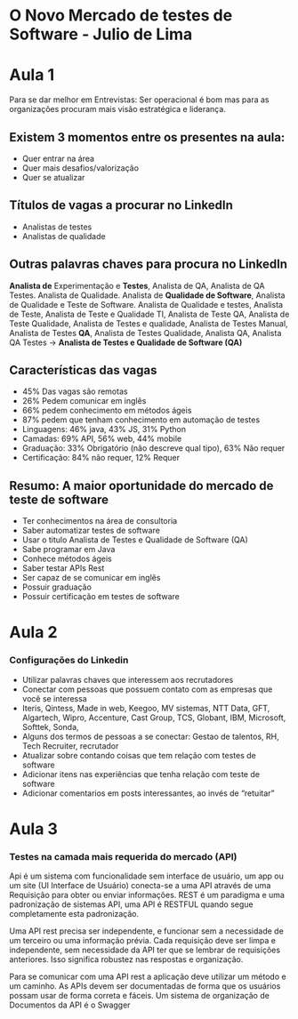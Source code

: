 # O Novo Mercado de testes de Software - Julio de Lima

# Aula 1
Para se dar melhor em Entrevistas:
Ser operacional é bom mas para as organizações procuram mais visão estratégica e liderança.

## Existem 3 momentos entre os presentes na aula:
* Quer entrar na área
* Quer mais desafios/valorização
* Quer se atualizar

## Títulos de vagas a procurar no LinkedIn
* Analistas de testes
* Analistas de qualidade

## Outras palavras chaves para procura no LinkedIn
**Analista de** Experimentação e **Testes**, Analista de QA, Analista de QA Testes. Analista de Qualidade. Analista de **Qualidade de Software**, Analista de Qualidade e Teste de Software. Analista de Qualidade e testes, Analista de Teste, Analista de Teste e Qualidade TI, Analista de Teste QA, Analista de Teste Qualidade, Analista de Testes e qualidade, Analista de Testes Manual, Analista de Testes **QA**, Analista de Testes Qualidade, Analista QA, Analista QA Testes -> **Analista de Testes e Qualidade de Software (QA)**

## Características das vagas
* 45% Das vagas são remotas
* 26% Pedem comunicar em inglês
* 66% pedem conhecimento em métodos ágeis
* 87% pedem que tenham conhecimento em automação de testes
* Linguagens: 46% java, 43% JS, 31% Python
* Camadas: 69% API, 56% web, 44% mobile
* Graduação: 33% Obrigatório (não descreve qual tipo), 63% Não requer
* Certificação: 84% não requer, 12% Requer

## Resumo: A maior oportunidade do mercado de teste de software
* Ter conhecimentos na área de consultoria 
* Saber automatizar testes de software
* Usar o titulo Analista de Testes e Qualidade de Software (QA)
* Sabe programar em Java 
* Conhece métodos ágeis
* Saber testar APIs Rest
* Ser capaz de se comunicar em inglês
* Possuir graduação
* Possuir certificação em testes de software

# Aula 2
### Configurações do Linkedin
* Utilizar palavras chaves que interessem aos recrutadores
* Conectar com pessoas que possuem contato com as empresas que você se interessa
* Iteris, Qintess, Made in web, Keegoo, MV sistemas, NTT Data, GFT, Algartech,  Wipro, Accenture, Cast Group, TCS, Globant, IBM, Microsoft, Softtek, Sonda, 
* Alguns dos termos de pessoas a se conectar: Gestao de talentos, RH, Tech Recruiter, recrutador
* Atualizar sobre contando coisas que tem relação com testes de software
* Adicionar itens nas experiências que tenha relação com teste de software
* Adicionar comentarios em posts interessantes, ao invés de “retuitar”

# Aula 3
### Testes na camada mais requerida do mercado (API)

Api é um sistema com funcionalidade sem interface de usuário, um app ou um site (UI Interface de Usuário) conecta-se a uma API através de uma Requisição para obter ou enviar informações.
REST é um paradigma e uma padronização de sistemas API, uma API é RESTFUL quando segue completamente esta padronização.

Uma API rest precisa ser independente, e funcionar sem a necessidade de um terceiro ou uma informação prévia. Cada requisição deve ser limpa e independente, sem necessidade da API ter que se lembrar de requisições anteriores. Isso significa robustez nas respostas e organização.

Para se comunicar com uma API rest a aplicação deve utilizar um método e um caminho.
As APIs devem ser documentadas de forma que os usuários possam usar de forma correta e fáceis. Um sistema de organização de Documentos da API é o Swagger